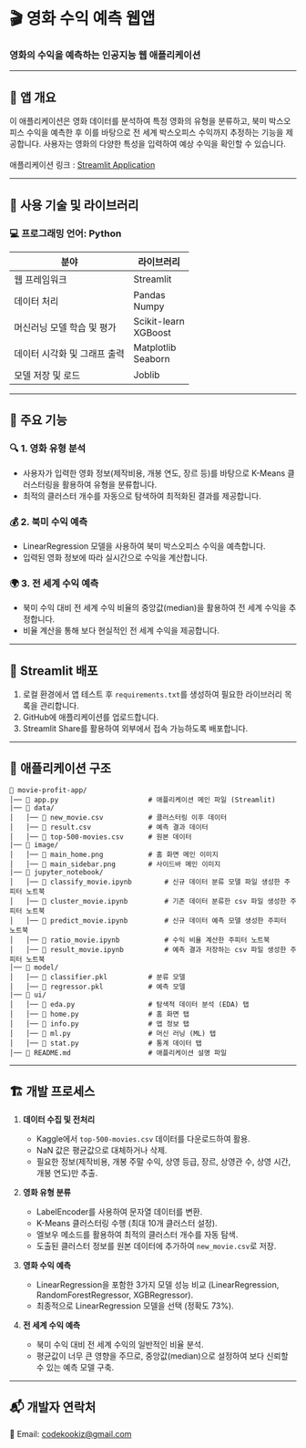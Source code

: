 # 🎬 영화 수익 예측 웹앱

### 영화의 수익을 예측하는 인공지능 웹 애플리케이션

---

## 📌 앱 개요
이 애플리케이션은 영화 데이터를 분석하여 특정 영화의 유형을 분류하고, 북미 박스오피스 수익을 예측한 후 이를 바탕으로 전 세계 박스오피스 수익까지 추정하는 기능을 제공합니다. 사용자는 영화의 다양한 특성을 입력하여 예상 수익을 확인할 수 있습니다. <br><br>
애플리케이션 링크 : [Streamlit Application](https://movie-profit-app-codekookiz.streamlit.app/)

---

## 📀 사용 기술 및 라이브러리

### 💻 프로그래밍 언어: Python

|          분야          |         라이브러리         |
|-----------------------|-------------------------|
|      웹 프레임워크       |         Streamlit       |
|       데이터 처리        |     Pandas<br>Numpy     |
|  머신러닝 모델 학습 및 평가 | Scikit-learn<br>XGBoost |
| 데이터 시각화 및 그래프 출력 |  Matplotlib<br>Seaborn  |
|    모델 저장 및 로드      |         Joblib          |

---

## 🍿 주요 기능

### 🔍 1. 영화 유형 분석
- 사용자가 입력한 영화 정보(제작비용, 개봉 연도, 장르 등)를 바탕으로 K-Means 클러스터링을 활용하여 유형을 분류합니다.
- 최적의 클러스터 개수를 자동으로 탐색하여 최적화된 결과를 제공합니다.

### 💰 2. 북미 수익 예측
- LinearRegression 모델을 사용하여 북미 박스오피스 수익을 예측합니다.
- 입력된 영화 정보에 따라 실시간으로 수익을 계산합니다.

### 🌍 3. 전 세계 수익 예측
- 북미 수익 대비 전 세계 수익 비율의 중앙값(median)을 활용하여 전 세계 수익을 추정합니다.
- 비율 계산을 통해 보다 현실적인 전 세계 수익을 제공합니다.

---

## 🚀 Streamlit 배포

1. 로컬 환경에서 앱 테스트 후 `requirements.txt`를 생성하여 필요한 라이브러리 목록을 관리합니다.
2. GitHub에 애플리케이션를 업로드합니다.
3. Streamlit Share를 활용하여 외부에서 접속 가능하도록 배포합니다.

---

## 📂 애플리케이션 구조

```
📁 movie-profit-app/
│── 📄 app.py                      # 애플리케이션 메인 파일 (Streamlit)
|── 📂 data/
│   │── 📄 new_movie.csv           # 클러스터링 이후 데이터
│   │── 📄 result.csv              # 예측 결과 데이터
│   │── 📄 top-500-movies.csv      # 원본 데이터
|── 📂 image/
│   │── 📄 main_home.png           # 홈 화면 메인 이미지
│   │── 📄 main_sidebar.png        # 사이드바 메인 이미지
|── 📂 jupyter_notebook/
│   │── 📄 classify_movie.ipynb        # 신규 데이터 분류 모델 파일 생성한 주피터 노트북
│   │── 📄 cluster_movie.ipynb         # 기존 데이터 분류한 csv 파일 생성한 주피터 노트북
│   │── 📄 predict_movie.ipynb         # 신규 데이터 예측 모델 생성한 주피터 노트북
│   │── 📄 ratio_movie.ipynb           # 수익 비율 계산한 주피터 노트북
│   │── 📄 result_movie.ipynb          # 예측 결과 저장하는 csv 파일 생성한 주피터 노트북
│── 📂 model/
│   │── 📄 classifier.pkl          # 분류 모델
│   │── 📄 regressor.pkl           # 예측 모델
|── 📂 ui/
│   │── 📄 eda.py                  # 탐색적 데이터 분석 (EDA) 탭
│   │── 📄 home.py                 # 홈 화면 탭
│   │── 📄 info.py                 # 앱 정보 탭
│   │── 📄 ml.py                   # 머신 러닝 (ML) 탭
│   │── 📄 stat.py                 # 통계 데이터 탭
│── 📄 README.md                   # 애플리케이션 설명 파일
```

---

## 🏗 개발 프로세스

1. **데이터 수집 및 전처리**
   - Kaggle에서 `top-500-movies.csv` 데이터를 다운로드하여 활용.
   - NaN 값은 평균값으로 대체하거나 삭제.
   - 필요한 정보(제작비용, 개봉 주말 수익, 상영 등급, 장르, 상영관 수, 상영 시간, 개봉 연도)만 추출.

2. **영화 유형 분류**
   - LabelEncoder를 사용하여 문자열 데이터를 변환.
   - K-Means 클러스터링 수행 (최대 10개 클러스터 설정).
   - 엘보우 메소드를 활용하여 최적의 클러스터 개수를 자동 탐색.
   - 도출된 클러스터 정보를 원본 데이터에 추가하여 `new_movie.csv`로 저장.

3. **영화 수익 예측**
   - LinearRegression을 포함한 3가지 모델 성능 비교 (LinearRegression, RandomForestRegressor, XGBRegressor).
   - 최종적으로 LinearRegression 모델을 선택 (정확도 73%).

4. **전 세계 수익 예측**
   - 북미 수익 대비 전 세계 수익의 일반적인 비율 분석.
   - 평균값이 너무 큰 영향을 주므로, 중앙값(median)으로 설정하여 보다 신뢰할 수 있는 예측 모델 구축.

---

## 📬 개발자 연락처
📧 Email: codekookiz@gmail.com
